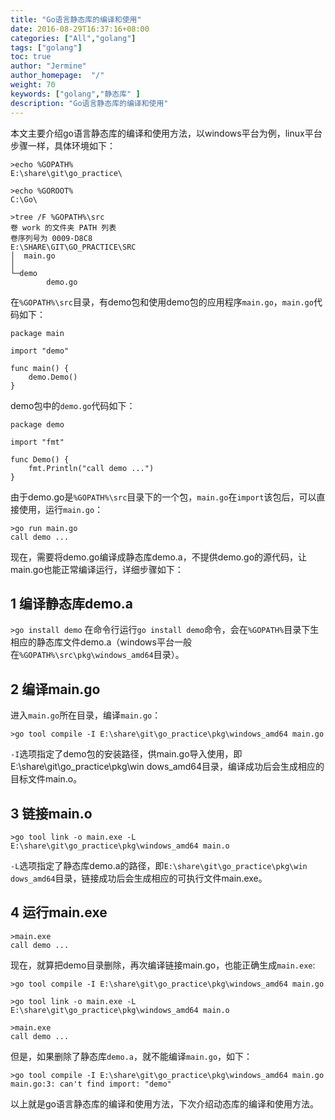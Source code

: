 ```yaml
---
title: "Go语言静态库的编译和使用"
date: 2016-08-29T16:37:16+08:00
categories: ["All","golang"]
tags: ["golang"]
toc: true
author: "Jermine"
author_homepage:  "/"
weight: 70
keywords: ["golang","静态库" ]
description: "Go语言静态库的编译和使用"
---
```


本文主要介绍go语言静态库的编译和使用方法，以windows平台为例，linux平台步骤一样，具体环境如下：

```
>echo %GOPATH%
E:\share\git\go_practice\

>echo %GOROOT%
C:\Go\

>tree /F %GOPATH%\src
卷 work 的文件夹 PATH 列表
卷序列号为 0009-D8C8
E:\SHARE\GIT\GO_PRACTICE\SRC
│  main.go
│
└─demo
        demo.go

```
在`%GOPATH%\src`目录，有demo包和使用demo包的应用程序`main.go`，`main.go`代码如下：

```
package main

import "demo"

func main() {
    demo.Demo()
}

```

demo包中的`demo.go`代码如下：

```
package demo

import "fmt"

func Demo() {
    fmt.Println("call demo ...")
}

```

由于demo.go是`%GOPATH%\src`目录下的一个包，`main.go`在`import`该包后，可以直接使用，运行`main.go`：

```
>go run main.go
call demo ...

```

现在，需要将demo.go编译成静态库demo.a，不提供demo.go的源代码，让main.go也能正常编译运行，详细步骤如下：

## 1 编译静态库demo.a
`>go install demo`
在命令行运行`go install demo`命令，会在`%GOPATH%`目录下生相应的静态库文件demo.a（windows平台一般在`%GOPATH%\src\pkg\windows_amd64`目录）。

## 2 编译main.go
进入`main.go`所在目录，编译`main.go`：

```
>go tool compile -I E:\share\git\go_practice\pkg\windows_amd64 main.go

```
`-I`选项指定了demo包的安装路径，供main.go导入使用，即E:\share\git\go_practice\pkg\win dows_amd64目录，编译成功后会生成相应的目标文件main.o。

## 3 链接main.o
```
>go tool link -o main.exe -L E:\share\git\go_practice\pkg\windows_amd64 main.o

```
`-L`选项指定了静态库demo.a的路径，即`E:\share\git\go_practice\pkg\win dows_amd64`目录，链接成功后会生成相应的可执行文件main.exe。

## 4 运行main.exe
```
>main.exe
call demo ...

```
现在，就算把demo目录删除，再次编译链接main.go，也能正确生成`main.exe`:

```
>go tool compile -I E:\share\git\go_practice\pkg\windows_amd64 main.go

```

```
>go tool link -o main.exe -L E:\share\git\go_practice\pkg\windows_amd64 main.o

```

```
>main.exe
call demo ...

```

但是，如果删除了静态库`demo.a`，就不能编译`main.go`，如下：

```
>go tool compile -I E:\share\git\go_practice\pkg\windows_amd64 main.go
main.go:3: can't find import: "demo"

```

以上就是go语言静态库的编译和使用方法，下次介绍动态库的编译和使用方法。